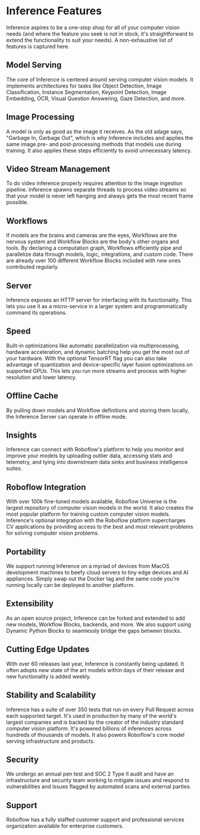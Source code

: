 # Inference Features

Inference aspires to be a one-stop shop for all of your computer vision needs
(and where the feature you seek is not in stock, it's straightforward to
extend the functionality to suit your needs). A non-exhaustive list of
features is captured here.

## Model Serving

The core of Inference is centered around serving computer vision models. It
implements architectures for tasks like Object Detection, Image Classification,
Instance Segmentation, Keypoint Detection, Image Embedding, OCR,
Visual Question Answering, Gaze Detection, and more.

## Image Processing

A model is only as good as the image it receives. As the old adage says,
"Garbage In, Garbage Out", which is why Inference includes and applies the
same image pre- and post-processing methods that models use during training.
It also applies these steps efficiently to avoid unnecessary latency.

## Video Stream Management

To do video inference properly requires attention to the image ingestion
pipeline. Inference spawns separate threads to process video streams so that
your model is never left hanging and always gets the most recent frame possible.

## Workflows

If models are the brains and cameras are the eyes, Workflows are the nervous
system and Workflow Blocks are the body's other organs and tools. By declaring
a computation graph, Workflows efficiently pipe and parallelize data through
models, logic, integrations, and custom code. There are already over 100
different Workflow Blocks included with new ones contributed regularly.

## Server

Inference exposes an HTTP server for interfacing with its functionality. This
lets you use it as a micro-service in a larger system and programmatically
command its operations.

## Speed

Built-in optimizations like automatic parallelization via multiprocessing,
hardware acceleration, and dynamic batching help you get the most out of your
hardware. With the optional TensorRT flag you can also take advantage of
quantization and device-specific layer fusion optimizations on supported GPUs.
This lets you run more streams and process with higher resolution and
lower latency.

## Offline Cache

By pulling down models and Workflow definitions and storing them locally,
the Inference Server can operate in offline mode.

## Insights

Inference can connect with Roboflow's platform to help you monitor and improve
your models by uploading outlier data, accessing stats and telemetry, and
tying into downstream data sinks and business intelligence suites.

## Roboflow Integration

With over 100k fine-tuned models available, Roboflow Universe is the largest
repository of computer vision models in the world. It also creates the
most popular platform for training custom computer vision models. Inference's
optional integration with the Roboflow platform supercharges CV applications
by providing access to the best and most relevant problems for solving
computer vision problems.

## Portability

We support running Inference on a myriad of devices from MacOS development
machines to beefy cloud servers to tiny edge devices and AI appliances. Simply
swap out the Docker tag and the same code you're running locally can be
deployed to another platform.

## Extensibility

As an open source project, Inference can be forked and extended to add new
models, Workflow Blocks, backends, and more. We also support using
Dynamic Python Blocks to seamlessly bridge the gaps between blocks.

## Cutting Edge Updates

With over 60 releases last year, Inference is constantly being updated.
It often adopts new state of the art models within days of their release
and new functionality is added weekly.

## Stability and Scalability

Inference has a suite of over 350 tests that run on every Pull Request across
each supported target. It's used in production by many of the world's largest
companies and is backed by the creator of the industry standard computer
vision platform. It's powered billions of inferences across hundreds of
thousands of models. It also powers Roboflow's core model serving
infrastructure and products.

## Security

We undergo an annual pen test and SOC 2 Type II audit and have an infrastructure
and security team working to mitigate issues and respond to vulnerabilities and
issues flagged by automated scans and external parties.

## Support

Roboflow has a fully staffed customer support and professional services
organization available for enterprise customers.